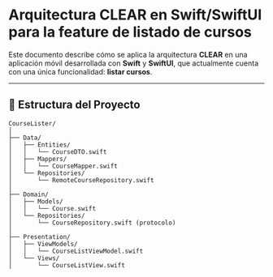 # Arquitectura CLEAR en Swift/SwiftUI para la feature de listado de cursos

Este documento describe cómo se aplica la arquitectura **CLEAR** en una aplicación móvil desarrollada con **Swift** y **SwiftUI**, que actualmente cuenta con una única funcionalidad: **listar cursos**.

---

## 📁 Estructura del Proyecto

```plaintext
CourseLister/
│
├── Data/
│   ├── Entities/
│   │   └── CourseDTO.swift
│   ├── Mappers/
│   │   └── CourseMapper.swift
│   └── Repositories/
│       └── RemoteCourseRepository.swift
│
├── Domain/
│   ├── Models/
│   │   └── Course.swift
│   └── Repositories/
│       └── CourseRepository.swift (protocolo)
│
├── Presentation/
│   ├── ViewModels/
│   │   └── CourseListViewModel.swift
│   └── Views/
│       └── CourseListView.swift
